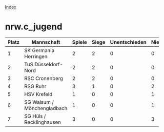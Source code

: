 [Index](./README.md)

# nrw.c_jugend

| Platz |  Mannschaft |  Spiele |  Siege |  Unentschieden |  Niederlagen |  Tore |  Differenz |  Punkte | 
| --- |  --- |  --- |  --- |  --- |  --- |  --- |  --- |  --- |  
|  1 |   SK Germania Herringen |   2 |   2 |   0 |   0 |   24:0 |   24 |   6 |  
|  2 |   TuS Düsseldorf-Nord |   2 |   2 |   0 |   0 |   17:0 |   17 |   6 |  
|  3 |   RSC Cronenberg |   2 |   2 |   0 |   0 |   14:7 |   7 |   6 |  
|  4 |   RSG Ruhr |   3 |   1 |   0 |   2 |   6:18 |   -12 |   3 |  
|  5 |   HSV Krefeld |   1 |   0 |   0 |   1 |   4:6 |   -2 |   0 |  
|  6 |   SG Walsum / Mönchengladbach |   1 |   0 |   0 |   1 |   3:8 |   -5 |   0 |  
|  7 |   SG Hüls / Recklinghausen |   3 |   0 |   0 |   3 |   0:29 |   -29 |   0 |  
